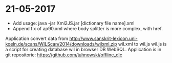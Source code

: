 # 21-05-2017
* Add usage: java -jar Xml2JS.jar [dictionary file name].xml
* Append fix of ap90.xml where body splitter is more complex, with href.

Application convert data from http://www.sanskrit-lexicon.uni-koeln.de/scans/WILScan/2014/downloads/wilxml.zip
wil.xml to wil.js
wil.js is a script for creating database wil in browser DB WebSQL.
Application is in git repositorie: https://github.com/juhnowski/offline_dic
